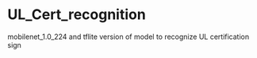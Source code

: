 # UL_Cert_recognition
mobilenet_1.0_224 and tflite version of model to recognize UL certification sign
